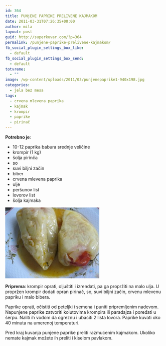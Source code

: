 ```yaml
---
id: 364
title: PUNjENE PAPRIKE PRELIVENE KAJMAKOM
date: 2011-03-31T07:26:35+00:00
author: mila
layout: post
guid: http://superkuvar.com/?p=364
permalink: /punjene-paprike-prelivene-kajmakom/
fb_social_plugin_settings_box_like:
  - default
fb_social_plugin_settings_box_send:
  - default
totvreme:
  - ""
image: /wp-content/uploads/2011/03/punjenepaprike1-940x198.jpg
categories:
  - jela bez mesa
tags:
  - crvena mlevena paprika
  - kajmak
  - krompir
  - paprike
  - pirinač
---
```

**Potrebno je**:

  * 10-12 paprika babura srednje veličine
  * krompir (1 kg)
  * šolja pirinča
  * so
  * suvi biljni začin
  * biber
  * crvena mlevena paprika
  * ulje
  * peršunov list
  * lovorov list
  * šolja kajmaka

[<img class="alignnone size-medium wp-image-8676" src="/wp-content/uploads/2011/03/punjenepaprike1-300x225.jpg" alt="punjenepaprike" width="300" height="225" />](/wp-content/uploads/2011/03/punjenepaprike1.jpg)

**Priprema**: krompir oprati, oljuštiti i izrendati, pa ga propržiti na malo ulja. U propržen krompir dodati opran pirinač, so, suvi biljni začin, crvenu mlevenu papriku i malo bibera.

Paprike oprati, očistiti od peteljki i semena i puniti pripremljenim nadevom. Napunjene paprike zatvoriti kolutovima krompira ili paradajza i poređati u šerpu. Naliti ih vodom da ogreznu i ubaciti 2 lista lovora. Paprike kuvati oko 40 minuta na umerenoj temperaturi.

Pred kraj kuvanja punjene paprike preliti razmućenim kajmakom. Ukoliko nemate kajmak možete ih preliti i kiselom pavlakom.
